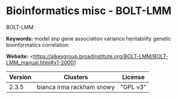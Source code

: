 # Bioinformatics misc - BOLT-LMM

BOLT-LMM

**Keywords:** model snp gene association variance heritability genetic bioinformatics correlation

**Website:** <https://alkesgroup.broadinstitute.org/BOLT-LMM/BOLT-LMM_manual.html#x1-20001
>

| Version | Clusters | License |
| ------- | -------- | ------- |
| 2.3.5 | bianca irma rackham snowy | "GPL v3" |
